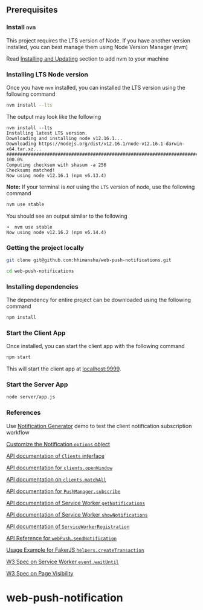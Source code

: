 ## Prerequisites

### Install `nvm`
This project requires the LTS version of Node. If you have another version installed, you can best manage them using Node Version Manager (nvm)

Read [Installing and Updating](https://github.com/nvm-sh/nvm#installing-and-updating) section to add nvm to your machine

### Installing LTS Node version
Once you have `nvm` installed, you can installed the LTS version using the following command
```sh
nvm install --lts
```

The output may look like the following

```text
nvm install --lts
Installing latest LTS version.
Downloading and installing node v12.16.1...
Downloading https://nodejs.org/dist/v12.16.1/node-v12.16.1-darwin-x64.tar.xz...
############################################################################################################ 100.0%
Computing checksum with shasum -a 256
Checksums matched!
Now using node v12.16.1 (npm v6.13.4)
```

**Note:** If your terminal is *not* using the `LTS` version of node, use the following command
```sh
nvm use stable
```
You should see an output similar to the following

```text
➜  nvm use stable
Now using node v12.16.2 (npm v6.14.4)
```

### Getting the project locally
```sh
git clone git@github.com:hhimanshu/web-push-notifications.git

cd web-push-notifications
```

### Installing dependencies
The dependency for entire project can be downloaded using the following command
```sh
npm install
```

### Start the Client App

Once installed, you can start the client app with the following command
```sh
npm start
```

This will start the client app at [localhost:9999](http://localhost:9999).

### Start the Server App
```sh
node server/app.js
```

### References
Use [Notification Generator](https://serviceworke.rs/push-get-payload_demo.html) demo to test the client notification subscription workflow  

[Customize the Notification `options` object](https://developer.mozilla.org/en-US/docs/Web/API/notification/Notification#Syntax)

[API documentation of `Clients` interface](https://developer.mozilla.org/en-US/docs/Web/API/Clients)

[API documentation for `clients.openWindow`](https://developer.mozilla.org/en-US/docs/Web/API/Clients/openWindow) 

[API documentation on `clients.matchAll`](https://developer.mozilla.org/en-US/docs/Web/API/Clients/matchAll)

[API documentation for `PushManager.subscribe`](https://developer.mozilla.org/en-US/docs/Web/API/PushManager/subscribe)

[API documentation of Service Worker `getNotifications`](https://developer.mozilla.org/en-US/docs/Web/API/ServiceWorkerRegistration/getNotifications)   

[API documentation of Service Worker `showNotifications`](https://developer.mozilla.org/en-US/docs/Web/API/ServiceWorkerRegistration/showNotification)  


[API documentation of `ServiceWorkerRegistration`](https://developer.mozilla.org/en-US/docs/Web/API/ServiceWorkerRegistration)  

[API Reference for `webPush.sendNotification`](https://github.com/web-push-libs/web-push#api-reference)

[Usage Example for FakerJS `helpers.createTransaction`](https://rawgit.com/Marak/faker.js/master/examples/browser/index.html#helpers)  

[W3 Spec on Service Worker `event.waitUntil`](https://www.w3.org/TR/service-workers/#wait-until-method)  

[W3 Spec on Page Visibility](https://www.w3.org/TR/page-visibility/#dom-document-visibilitystate)  





# web-push-notification
